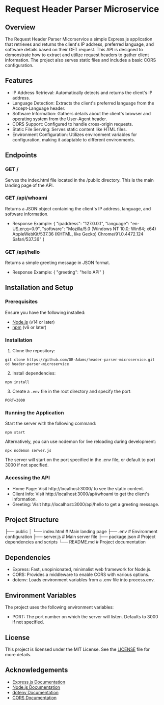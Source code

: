 # Request Header Parser Microservice

## Overview

The Request Header Parser Micorservice a simple Express.js application that retrieves and returns the client's IP address, preferred language, and software details based on their GET request. This API is designed to demonstrate how to extract and utilize request headers to gather client information. The project also serves static files and includes a basic CORS configuration.

## Features

- IP Address Retrieval: Automatically detects and returns the client's IP address.
- Language Detection: Extracts the client's preferred language from the Accept-Language header.
- Software Information: Gathers details about the client's browser and operating system from the User-Agent header.
- CORS Support: Configured to handle cross-origin requests.
- Static File Serving: Serves static content like HTML files.
- Environment Configuration: Utilizes environment variables for configuration, making it adaptable to different environments.

## Endpoints

### GET /

Serves the index.html file located in the /public directory. This is the main landing page of the API.

### GET /api/whoami

Returns a JSON object containing the client's IP address, language, and software information.

- Response Example:
   {
    "ipaddress": "127.0.0.1",
    "language": "en-US,en;q=0.9",
    "software": "Mozilla/5.0 (Windows NT 10.0; Win64; x64) AppleWebKit/537.36 (KHTML, like Gecko) Chrome/91.0.4472.124 Safari/537.36"
  }
  
### GET /api/hello

Returns a simple greeting message in JSON format.

- Response Example:
   {
    "greeting": "hello API"
  }
  
## Installation and Setup

### Prerequisites

Ensure you have the following installed:

- [Node.js](https://nodejs.org/) (v14 or later)
- [npm](https://www.npmjs.com/) (v6 or later)

### Installation

1. Clone the repository:
```
git clone https://github.com/OB-Adams/header-parser-microservice.git
cd header-parser-microservice
```
   
2. Install dependencies:
```
npm install
```
   
3. Create a `.env` file in the root directory and specify the port:
```
PORT=3000
```
   
### Running the Application

Start the server with the following command:
```
npm start
```

Alternatively, you can use nodemon for live reloading during development:
```
npx nodemon server.js
```

The server will start on the port specified in the .env file, or default to port 3000 if not specified.

### Accessing the API

- Home Page: Visit http://localhost:3000/ to see the static content.
- Client Info: Visit http://localhost:3000/api/whoami to get the client's information.
- Greeting: Visit http://localhost:3000/api/hello to get a greeting message.

## Project Structure
├── public
│   └── index.html  # Main landing page
├── .env            # Environment configuration
├── server.js       # Main server file
├── package.json    # Project dependencies and scripts
└── README.md       # Project documentation

## Dependencies

- Express: Fast, unopinionated, minimalist web framework for Node.js.
- CORS: Provides a middleware to enable CORS with various options.
- dotenv: Loads environment variables from a .env file into process.env.

## Environment Variables

The project uses the following environment variables:

- PORT: The port number on which the server will listen. Defaults to 3000 if not specified.

## License

This project is licensed under the MIT License. See the [LICENSE](LICENSE) file for more details.

## Acknowledgements

- [Express.js Documentation](https://expressjs.com/)
- [Node.js Documentation](https://nodejs.org/)
- [dotenv Documentation](https://www.npmjs.com/package/dotenv)
- [CORS Documentation](https://www.npmjs.com/package/cors)